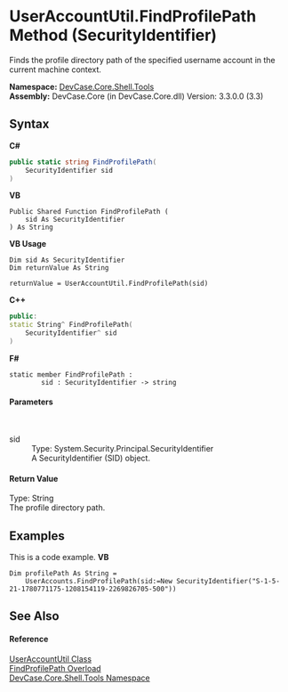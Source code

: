 # UserAccountUtil.FindProfilePath Method (SecurityIdentifier)
 

Finds the profile directory path of the specified username account in the current machine context.

**Namespace:**&nbsp;<a href="N_DevCase_Core_Shell_Tools">DevCase.Core.Shell.Tools</a><br />**Assembly:**&nbsp;DevCase.Core (in DevCase.Core.dll) Version: 3.3.0.0 (3.3)

## Syntax

**C#**<br />
``` C#
public static string FindProfilePath(
	SecurityIdentifier sid
)
```

**VB**<br />
``` VB
Public Shared Function FindProfilePath ( 
	sid As SecurityIdentifier
) As String
```

**VB Usage**<br />
``` VB Usage
Dim sid As SecurityIdentifier
Dim returnValue As String

returnValue = UserAccountUtil.FindProfilePath(sid)
```

**C++**<br />
``` C++
public:
static String^ FindProfilePath(
	SecurityIdentifier^ sid
)
```

**F#**<br />
``` F#
static member FindProfilePath : 
        sid : SecurityIdentifier -> string 

```


#### Parameters
&nbsp;<dl><dt>sid</dt><dd>Type: System.Security.Principal.SecurityIdentifier<br />A SecurityIdentifier (SID) object.</dd></dl>

#### Return Value
Type: String<br />The profile directory path.

## Examples
This is a code example. 
**VB**<br />
``` VB
Dim profilePath As String = 
    UserAccounts.FindProfilePath(sid:=New SecurityIdentifier("S-1-5-21-1780771175-1208154119-2269826705-500"))
```


## See Also


#### Reference
<a href="T_DevCase_Core_Shell_Tools_UserAccountUtil">UserAccountUtil Class</a><br /><a href="Overload_DevCase_Core_Shell_Tools_UserAccountUtil_FindProfilePath">FindProfilePath Overload</a><br /><a href="N_DevCase_Core_Shell_Tools">DevCase.Core.Shell.Tools Namespace</a><br />
